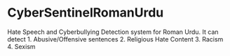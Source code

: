 # CyberSentinelRomanUrdu
Hate Speech and Cyberbullying Detection system for Roman Urdu. It can detect 1. Abusive/Offensive sentences 2. Religious Hate Content 3. Racism 4. Sexism
